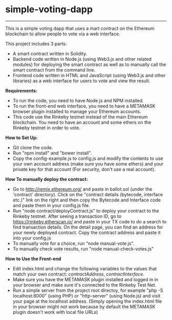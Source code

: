 # simple-voting-dapp
----------
This is a simple voting dapp that uses a mart contract on the Ethereum blockchain to allow people to vote via a web interface.

This project includes 3 parts: 

 - A smart contract written in Solidity.
 - Backend code written in Node.js (using Web3.js and other related modules) for deploying the smart contract as well as to manually call the smart contract from the command line.
 - Frontend code written in HTML and JavaScript (using Web3.js and other libraries) as a web interface for users to vote and view the result.

**Requirements:**

 - To run the code, you need to have Node.js and NPM installed.
 - To run the front-end web interface, you need to have a METAMASK browser plugin installed to manage your Ethereum accounts.
 - This code use the Rinkeby testnet instead of the main Ethereum blockchain. You need to have an account and some ethers on the Rinkeby testnet in order to vote.

**How to Set Up:**

 - Git clone the code.
 - Run "npm install" and "bower install".
 - Copy the config-example.js to config.js and modify the contents to use your own account address (make sure you have some ethers) and your private key for that account (For security, don't use a real account).

**How To manually deploy the contract:**

- Go to http://remix.ethereum.org/ and paste in ballot.sol (under the 'contract' directory). Click on the "contract details (bytecode, interface etc.)" link on the right and then copy the Bytecode and Interface code and paste them in your config.js file. 
- Run "node contract/deployContract.js" to deploy your contract to the Rinkeby testnet. After seeing a transaction ID, go to https://rinkeby.etherscan.io/ and paste in your TX code to do a search to find transaction details. On the detail page, you can find an address for your newly deployed contract. Copy the contract address and paste it into your config.js
- To manually vote for a choice, run "node manual-vote.js". 
- To manually check vote results, run "node manual-check-votes.js"

**How to Use the Front-end**

- Edit index.html and change the following variables to the values that match your own contract: *contractAddress*, *contractInterface*.
- Make sure you have the METAMASK plugin installed and logged in in your browser and make sure it's connected to the Rinkeby Test Net. 
- Run a simple server from the project root directoy, for example "php -S localhost:8000" (using PHP) or "http-server" (using Node.js) and visit your page at the localhost address. (Simply opening the index.html file in your browser might not work because by default the METAMASK plugin doesn't work with local file URLs)